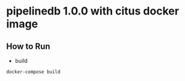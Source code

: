# pipelinedb 1.0.0 with citus  docker image

## How to Run

* build

```code
docker-compose build
```